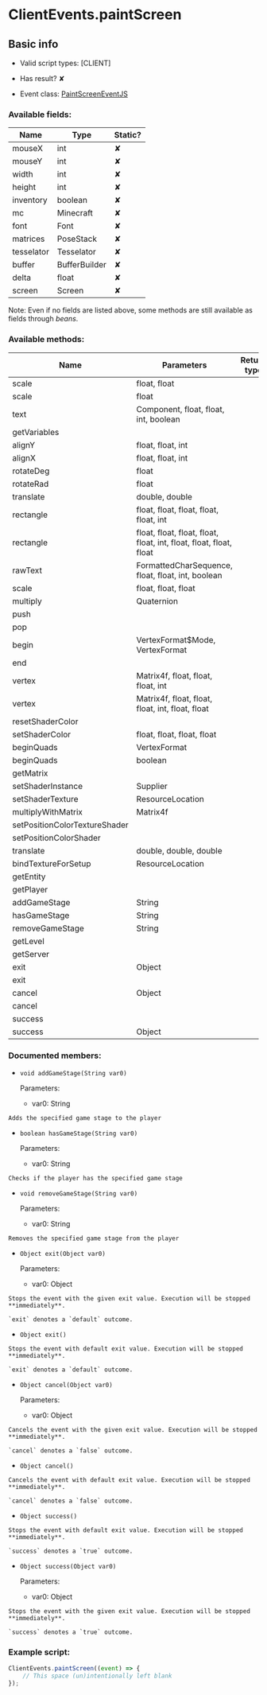 # ClientEvents.paintScreen

## Basic info

- Valid script types: [CLIENT]

- Has result? ✘

- Event class: [PaintScreenEventJS](https://github.com/KubeJS-Mods/KubeJS/tree/1902/common/src/main/java/dev/latvian/mods/kubejs/client/painter/screen/PaintScreenEventJS.java)

### Available fields:

| Name | Type | Static? |
| ---- | ---- | ------- |
| mouseX | int | ✘ |
| mouseY | int | ✘ |
| width | int | ✘ |
| height | int | ✘ |
| inventory | boolean | ✘ |
| mc | Minecraft | ✘ |
| font | Font | ✘ |
| matrices | PoseStack | ✘ |
| tesselator | Tesselator | ✘ |
| buffer | BufferBuilder | ✘ |
| delta | float | ✘ |
| screen | Screen | ✘ |

Note: Even if no fields are listed above, some methods are still available as fields through *beans*.

### Available methods:

| Name | Parameters | Return type | Static? |
| ---- | ---------- | ----------- | ------- |
| scale | float, float |  | void | ✘ |
| scale | float |  | void | ✘ |
| text | Component, float, float, int, boolean |  | void | ✘ |
| getVariables |  |  | VariableSet | ✘ |
| alignY | float, float, int |  | float | ✘ |
| alignX | float, float, int |  | float | ✘ |
| rotateDeg | float |  | void | ✘ |
| rotateRad | float |  | void | ✘ |
| translate | double, double |  | void | ✘ |
| rectangle | float, float, float, float, float, int |  | void | ✘ |
| rectangle | float, float, float, float, float, int, float, float, float, float |  | void | ✘ |
| rawText | FormattedCharSequence, float, float, int, boolean |  | void | ✘ |
| scale | float, float, float |  | void | ✘ |
| multiply | Quaternion |  | void | ✘ |
| push |  |  | void | ✘ |
| pop |  |  | void | ✘ |
| begin | VertexFormat$Mode, VertexFormat |  | void | ✘ |
| end |  |  | void | ✘ |
| vertex | Matrix4f, float, float, float, int |  | void | ✘ |
| vertex | Matrix4f, float, float, float, int, float, float |  | void | ✘ |
| resetShaderColor |  |  | void | ✘ |
| setShaderColor | float, float, float, float |  | void | ✘ |
| beginQuads | VertexFormat |  | void | ✘ |
| beginQuads | boolean |  | void | ✘ |
| getMatrix |  |  | Matrix4f | ✘ |
| setShaderInstance | Supplier<ShaderInstance> |  | void | ✘ |
| setShaderTexture | ResourceLocation |  | void | ✘ |
| multiplyWithMatrix | Matrix4f |  | void | ✘ |
| setPositionColorTextureShader |  |  | void | ✘ |
| setPositionColorShader |  |  | void | ✘ |
| translate | double, double, double |  | void | ✘ |
| bindTextureForSetup | ResourceLocation |  | void | ✘ |
| getEntity |  |  | Entity | ✘ |
| getPlayer |  |  | LocalPlayer | ✘ |
| addGameStage | String |  | void | ✘ |
| hasGameStage | String |  | boolean | ✘ |
| removeGameStage | String |  | void | ✘ |
| getLevel |  |  | Level | ✘ |
| getServer |  |  | MinecraftServer | ✘ |
| exit | Object |  | Object | ✘ |
| exit |  |  | Object | ✘ |
| cancel | Object |  | Object | ✘ |
| cancel |  |  | Object | ✘ |
| success |  |  | Object | ✘ |
| success | Object |  | Object | ✘ |


### Documented members:

- `void addGameStage(String var0)`

  Parameters:
  - var0: String

```
Adds the specified game stage to the player
```

- `boolean hasGameStage(String var0)`

  Parameters:
  - var0: String

```
Checks if the player has the specified game stage
```

- `void removeGameStage(String var0)`

  Parameters:
  - var0: String

```
Removes the specified game stage from the player
```

- `Object exit(Object var0)`

  Parameters:
  - var0: Object

```
Stops the event with the given exit value. Execution will be stopped **immediately**.

`exit` denotes a `default` outcome.
```

- `Object exit()`
```
Stops the event with default exit value. Execution will be stopped **immediately**.

`exit` denotes a `default` outcome.
```

- `Object cancel(Object var0)`

  Parameters:
  - var0: Object

```
Cancels the event with the given exit value. Execution will be stopped **immediately**.

`cancel` denotes a `false` outcome.
```

- `Object cancel()`
```
Cancels the event with default exit value. Execution will be stopped **immediately**.

`cancel` denotes a `false` outcome.
```

- `Object success()`
```
Stops the event with default exit value. Execution will be stopped **immediately**.

`success` denotes a `true` outcome.
```

- `Object success(Object var0)`

  Parameters:
  - var0: Object

```
Stops the event with the given exit value. Execution will be stopped **immediately**.

`success` denotes a `true` outcome.
```



### Example script:

```js
ClientEvents.paintScreen((event) => {
	// This space (un)intentionally left blank
});
```

